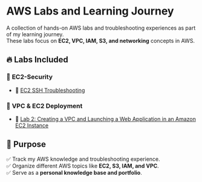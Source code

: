 # AWS Labs and Learning Journey  

A collection of hands-on AWS labs and troubleshooting experiences as part of my learning journey.  
These labs focus on **EC2, VPC, IAM, S3, and networking** concepts in AWS.  

## 🔥 Labs Included  

### 📌 **EC2-Security**  
- 🔹 [EC2 SSH Troubleshooting](EC2_SSH_Lab.md)  

### 📌 **VPC & EC2 Deployment**  
- 🔹 [Lab 2: Creating a VPC and Launching a Web Application in an Amazon EC2 Instance](Lab2_VPC_EC2.md)  

## 🎯 Purpose  
✅ Track my AWS knowledge and troubleshooting experience.  
✅ Organize different AWS topics like **EC2, S3, IAM, and VPC**.  
✅ Serve as a **personal knowledge base and portfolio**.  
